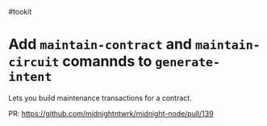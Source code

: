 #tookit
# Add `maintain-contract` and `maintain-circuit` comannds to `generate-intent`

Lets you build maintenance transactions for a contract.

PR: https://github.com/midnightntwrk/midnight-node/pull/139